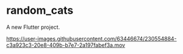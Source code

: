 # random_cats

A new Flutter project.


https://user-images.githubusercontent.com/63446674/230554884-c3a923c3-20e8-409b-b7e7-2a197fabef3a.mov

